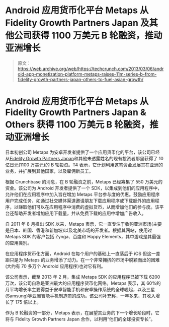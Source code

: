 # Android 应用货币化平台 Metaps 从 Fidelity Growth Partners Japan 及其他公司获得 1100 万美元 B 轮融资，推动亚洲增长 

> 原文：<https://web.archive.org/web/https://techcrunch.com/2013/03/06/android-app-monetization-platform-metaps-raises-11m-series-b-from-fidelity-growth-partners-japan-others-to-fuel-asian-growth/>

# Android 应用货币化平台 Metaps 从 Fidelity Growth Partners Japan & Others 获得 1100 万美元 B 轮融资，推动亚洲增长

日本初创公司 Metaps 为安卓开发者提供了一个应用货币化的平台，该公司已经从[Fidelity Growth Partners Japan](https://web.archive.org/web/20221208032537/http://www.fidelity.co.jp/)和其他未透露姓名的现有投资者那里获得了 10 亿日元(1100 万美元)的 B 轮投资。T4 表示，它计划利用这笔资金发展其在亚洲的业务，并扩展到其他国家，以及雇佣新员工。

根据 Crunchbase 的消息，在 B 轮融资之前，Metaps 已经筹集了 550 万美元的资金。该公司为 Android 开发者提供了一个 SDK，以集成到他们的应用程序中，允许他们在应用程序中加入旨在增加 Metaps 平台参与度的优惠。鼓励应用程序用户完成任务，如通过社交媒体渠道邀请朋友下载应用程序或下载额外的应用程序，以赚取他们可以在应用程序中消费的虚拟货币，从而增加他们的参与度。该平台还帮助开发者增加应用下载量，并从免费下载的应用中增加广告收入。

自 2011 年 8 月推出 SDK 以来，Metaps 表示，它一直专注于收购亚洲市场(主要是日本、韩国、香港和新加坡)以及北美市场的开发者。根据其网站，使用过 Metaps SDK 的客户包括 Zynga、百度和 Happy Elements，其中游戏是其最强的应用类别。

在应用程序货币化方面，Android 在每个用户的基础上一直落后于 iOS 但这一差距只是为 Metaps 的业务增添了动力。在一个非常拥挤的市场中脱颖而出的困难(大约有 70 多万个 Android 应用程序)也对它有利。

该公司表示，截至 2013 年 2 月，集成 Metaps SDK 的应用程序已被下载 6200 万次，该公司自称是亚洲最大的应用程序货币化网络。Metaps 表示，其 60%的月平均增长率主要得益于安卓智能手机和安卓操作系统的全球崛起，以及三星(Samsung)等亚洲智能手机制造商的成功。该公司补充称，一年多来，其收入增长了 175 倍以上。

作为 B 轮融资的一部分，Metaps 表示，在展望其业务的下一个增长阶段时，它将与 Fidelity Growth Partners Japan 合作，以利用“他们的全球投资专长”。